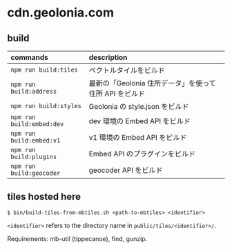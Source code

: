 # cdn.geolonia.com

## build

| commands                  | description |
| :------------------------ | :------------- |
| `npm run build:tiles`     | ベクトルタイルをビルド |
| `npm run build:address`   | 最新の「Geolonia 住所データ」を使って住所 API をビルド |
| `npm run build:styles`    | Geolonia の style.json をビルド |
| `npm run build:embed:dev` | dev 環境の Embed API をビルド |
| `npm run build:embed:v1`  | v1 環境の Embed API をビルド |
| `npm run build:plugins`   | Embed API のプラグインをビルド |
| `npm run build:geocoder`  | geocoder API をビルド |

## tiles hosted here

```
$ bin/build-tiles-from-mbtiles.sh <path-to-mbtiles> <identifier>
```

`<identifier>` refers to the directory name in `public/tiles/<identifier>/`.

Requirements: mb-util (tippecanoe), find, gunzip.
